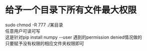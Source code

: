 # 给予一个目录下所有文件最大权限  
sudo chmod -R 777 ./某目录  
任意用户可读可写  
这是针对pip install numpy --user 遇到的permission denied情况做的  
只要赋予没有权限的相应文件夹权限即可  
